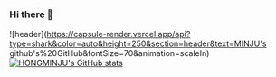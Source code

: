 ### Hi there 👋
![header](https://capsule-render.vercel.app/api?type=shark&color=auto&height=250&section=header&text=MINJU's github's%20GitHub&fontSize=70&animation=scaleIn)
[![HONGMINJU's GitHub stats](https://github-readme-stats.vercel.app/api?username=HONGMINJU)](https://github.com/anuraghazra/github-readme-stats)


<!--
**HONGMINJU/HONGMINJU** is a ✨ _special_ ✨ repository because its `README.md` (this file) appears on your GitHub profile.

Here are some ideas to get you started:

- 🔭 I’m currently working on ...
- 🌱 I’m currently learning ...
- 👯 I’m looking to collaborate on ...
- 🤔 I’m looking for help with ...
- 💬 Ask me about ...
- 📫 How to reach me: ...
- 😄 Pronouns: ...
- ⚡ Fun fact: ...
-->
